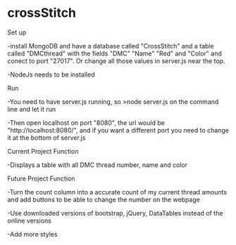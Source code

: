 # crossStitch
Set up 

-install MongoDB and have a database called "CrossStitch" and a table called
"DMCthread" with the fields "DMC" "Name" "Red" and  "Color" and conect to port
"27017". Or change all those values in server.js near the top. 

-NodeJs needs to be installed


Run

-You need to have server.js running, so >node server.js on the command line and let it run

-Then open localhost on port "8080", the url would be "http://localhost:8080/",
and if you want a different port you need to change it at the bottom of server.js




Current Project Function

-Displays a table with all DMC thread number, name and color
	
Future Project Function

-Turn the count column into a accurate count of my current thread 
amounts and add buttons to be able to change the number on the 
webpage
	
-Use downloaded versions of bootstrap, jQuery, DataTables instead of 
the online versions

-Add more styles
	
